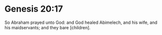 # Genesis 20:17

So Abraham prayed unto God: and God healed Abimelech, and his wife, and his maidservants; and they bare [children].